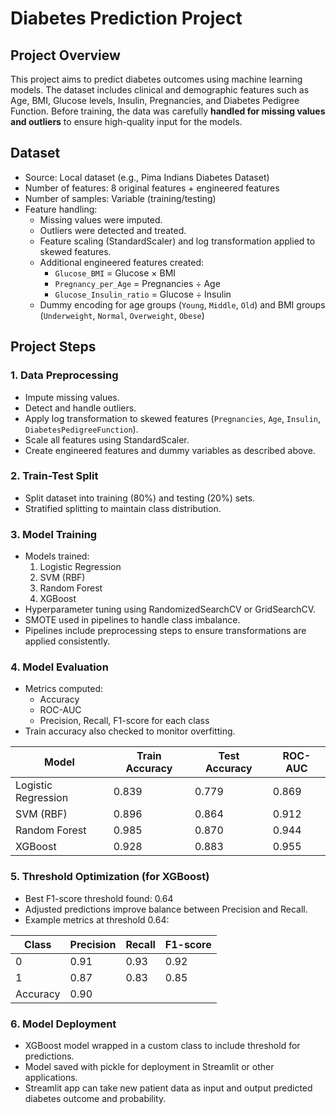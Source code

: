 # Diabetes Prediction Project

## Project Overview
This project aims to predict diabetes outcomes using machine learning models. The dataset includes clinical and demographic features such as Age, BMI, Glucose levels, Insulin, Pregnancies, and Diabetes Pedigree Function. Before training, the data was carefully **handled for missing values and outliers** to ensure high-quality input for the models.

## Dataset
- Source: Local dataset (e.g., Pima Indians Diabetes Dataset)
- Number of features: 8 original features + engineered features
- Number of samples: Variable (training/testing)
- Feature handling:
  - Missing values were imputed.
  - Outliers were detected and treated.
  - Feature scaling (StandardScaler) and log transformation applied to skewed features.
  - Additional engineered features created:
    - `Glucose_BMI` = Glucose × BMI
    - `Pregnancy_per_Age` = Pregnancies ÷ Age
    - `Glucose_Insulin_ratio` = Glucose ÷ Insulin
  - Dummy encoding for age groups (`Young`, `Middle`, `Old`) and BMI groups (`Underweight`, `Normal`, `Overweight`, `Obese`)

## Project Steps

### 1. Data Preprocessing
- Impute missing values.
- Detect and handle outliers.
- Apply log transformation to skewed features (`Pregnancies`, `Age`, `Insulin`, `DiabetesPedigreeFunction`).
- Scale all features using StandardScaler.
- Create engineered features and dummy variables as described above.

### 2. Train-Test Split
- Split dataset into training (80%) and testing (20%) sets.
- Stratified splitting to maintain class distribution.

### 3. Model Training
- Models trained:
  1. Logistic Regression
  2. SVM (RBF)
  3. Random Forest
  4. XGBoost
- Hyperparameter tuning using RandomizedSearchCV or GridSearchCV.
- SMOTE used in pipelines to handle class imbalance.
- Pipelines include preprocessing steps to ensure transformations are applied consistently.

### 4. Model Evaluation
- Metrics computed:
  - Accuracy
  - ROC-AUC
  - Precision, Recall, F1-score for each class
- Train accuracy also checked to monitor overfitting.

| Model                | Train Accuracy | Test Accuracy | ROC-AUC |
|---------------------|---------------|---------------|---------|
| Logistic Regression  | 0.839         | 0.779         | 0.869   |
| SVM (RBF)            | 0.896         | 0.864         | 0.912   |
| Random Forest        | 0.985         | 0.870         | 0.944   |
| XGBoost              | 0.928         | 0.883         | 0.955   |

### 5. Threshold Optimization (for XGBoost)
- Best F1-score threshold found: 0.64
- Adjusted predictions improve balance between Precision and Recall.
- Example metrics at threshold 0.64:

| Class | Precision | Recall | F1-score |
|-------|-----------|--------|----------|
| 0     | 0.91      | 0.93   | 0.92     |
| 1     | 0.87      | 0.83   | 0.85     |
| Accuracy | 0.90 |        |          |

### 6. Model Deployment
- XGBoost model wrapped in a custom class to include threshold for predictions.
- Model saved with pickle for deployment in Streamlit or other applications.
- Streamlit app can take new patient data as input and output predicted diabetes outcome and probability.



